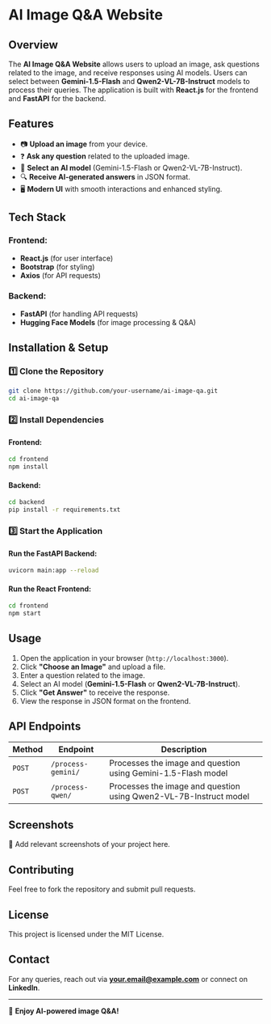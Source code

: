 # AI Image Q&A Website

## Overview
The **AI Image Q&A Website** allows users to upload an image, ask questions related to the image, and receive responses using AI models. Users can select between **Gemini-1.5-Flash** and **Qwen2-VL-7B-Instruct** models to process their queries. The application is built with **React.js** for the frontend and **FastAPI** for the backend.

## Features
- 📷 **Upload an image** from your device.
- ❓ **Ask any question** related to the uploaded image.
- 🤖 **Select an AI model** (Gemini-1.5-Flash or Qwen2-VL-7B-Instruct).
- 🔍 **Receive AI-generated answers** in JSON format.
- 🖥️ **Modern UI** with smooth interactions and enhanced styling.

## Tech Stack
### Frontend:
- **React.js** (for user interface)
- **Bootstrap** (for styling)
- **Axios** (for API requests)

### Backend:
- **FastAPI** (for handling API requests)
- **Hugging Face Models** (for image processing & Q&A)

## Installation & Setup

### 1️⃣ Clone the Repository
```bash
git clone https://github.com/your-username/ai-image-qa.git
cd ai-image-qa
```

### 2️⃣ Install Dependencies
#### Frontend:
```bash
cd frontend
npm install
```
#### Backend:
```bash
cd backend
pip install -r requirements.txt
```

### 3️⃣ Start the Application
#### Run the FastAPI Backend:
```bash
uvicorn main:app --reload
```

#### Run the React Frontend:
```bash
cd frontend
npm start
```

## Usage
1. Open the application in your browser (`http://localhost:3000`).
2. Click **"Choose an Image"** and upload a file.
3. Enter a question related to the image.
4. Select an AI model (**Gemini-1.5-Flash** or **Qwen2-VL-7B-Instruct**).
5. Click **"Get Answer"** to receive the response.
6. View the response in JSON format on the frontend.

## API Endpoints
| Method | Endpoint | Description |
|--------|---------|-------------|
| `POST` | `/process-gemini/` | Processes the image and question using Gemini-1.5-Flash model |
| `POST` | `/process-qwen/` | Processes the image and question using Qwen2-VL-7B-Instruct model |

## Screenshots
📌 Add relevant screenshots of your project here.

## Contributing
Feel free to fork the repository and submit pull requests.

## License
This project is licensed under the MIT License.

## Contact
For any queries, reach out via **your.email@example.com** or connect on **LinkedIn**.

---
🚀 **Enjoy AI-powered image Q&A!**

